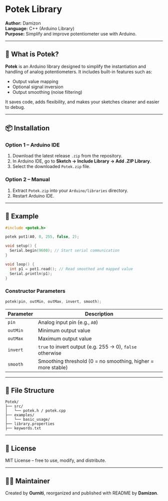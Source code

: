 # Potek Library

**Author:** Damizon  
**Language:** C++ (Arduino Library)  
**Purpose:** Simplify and improve potentiometer use with Arduino.

---

## 🧠 What is Potek?

**Potek** is an Arduino library designed to simplify the instantiation and handling of analog potentiometers. It includes built-in features such as:

- Output value mapping
- Optional signal inversion
- Output smoothing (noise filtering)

It saves code, adds flexibility, and makes your sketches cleaner and easier to debug.

---

## 📦 Installation

### Option 1 – Arduino IDE

1. Download the latest release `.zip` from the repository.
2. In Arduino IDE, go to **Sketch → Include Library → Add .ZIP Library**.
3. Select the downloaded `Potek.zip` file.

### Option 2 – Manual

1. Extract `Potek.zip` into your `Arduino/libraries` directory.
2. Restart Arduino IDE.

---

## 🧪 Example

```cpp
#include <potek.h>

potek pot1(A0, 0, 255, false, 2);

void setup() {
  Serial.begin(9600); // Start serial communication
}

void loop() {
  int p1 = pot1.read(); // Read smoothed and mapped value
  Serial.println(p1);
}
```

### Constructor Parameters

```cpp
potek(pin, outMin, outMax, invert, smooth);
```

| Parameter | Description                                                  |
|-----------|--------------------------------------------------------------|
| `pin`     | Analog input pin (e.g., `A0`)                                |
| `outMin`  | Minimum output value                                         |
| `outMax`  | Maximum output value                                         |
| `invert`  | `true` to invert output (e.g. 255 → 0), `false` otherwise    |
| `smooth`  | Smoothing threshold (0 = no smoothing, higher = more stable) |

---

## 📁 File Structure

```
Potek/
├── src/
│   └── potek.h / potek.cpp
├── examples/
│   └── basic_usage/
├── library.properties
├── keywords.txt
```

---

## 📄 License

MIT License – free to use, modify, and distribute.

---

## 🧑‍💻 Maintainer

Created by **Ourniti**, reorganized and published with README by **Damizon**.
